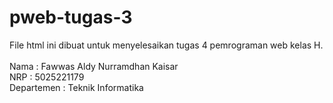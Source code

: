 # pweb-tugas-3
File html ini dibuat untuk menyelesaikan tugas 4 pemrograman web kelas H.<br /><br />
Nama : Fawwas Aldy Nurramdhan Kaisar<br />
NRP : 5025221179<br />
Departemen : Teknik Informatika
